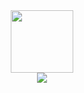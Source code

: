 <div id="header" align="center">
  <img src="https://media.giphy.com/media/M9gbBd9nbDrOTu1Mqx/giphy.gif" width="100"/>
  <div id="infoLinks">
    <a href="https://www.google.com/">
    <img src="https://img.shields.io/badge/LinkedIn-blue?logo=linkedin&logoColor=white&style=for-the-badge" />
    </a>   
  </div>
</div>
